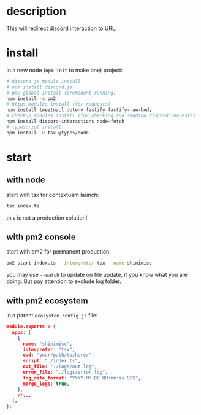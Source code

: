 # description

This will redirect discord interaction to URL.

# install

In a new node (`npm init` to make one) project:
```bash
# discord js module install 
# npm install discord.js
# pm2 global install (premanent running)
npm install -g pm2
# https modules install (for requests)
npm install tweetnacl dotenv fastify fastify-raw-body
# checkup modules install (for checking and sending discord requests)
npm install discord-interactions node-fetch
# typescript install
npm install -D tsx @types/node
```

# start

## with node
start with tsx for contextuam launch:
```bash
tsx index.ts
```
this is not a production solution!

## with pm2 console
start with pm2 for permanent production:
```bash
pm2 start index.ts --interpreter tsx --name shinimisc
```
you may use `--watch` to update on file update, if you know what you are doing. But pay attention to exclude log folder.

## with pm2 ecosystem
in a parent `ecosystem.config.js` file:
```json
module.exports = {
  apps: [
    {
      name: "shinimisc",
      interpreter: "tsx",
      cwd: "your/path/to/here/",
      script: "./index.ts",
      out_file: "./logs/out.log",
      error_file: "./logs/error.log",
      log_date_format: "YYYY-MM-DD HH:mm:ss.SSS",
      merge_logs: true,
    },
    //...
  ],
};
```